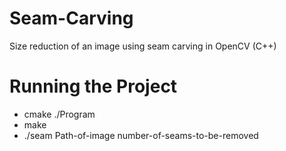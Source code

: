 # Seam-Carving
Size reduction of an image using seam carving in OpenCV (C++)


# Running the Project
* cmake ./Program
* make
* ./seam Path-of-image number-of-seams-to-be-removed

